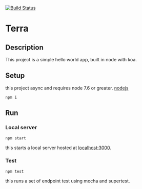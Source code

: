 [![Build Status](https://travis-ci.org/choste/Koa-service-template.svg?branch=master)](https://travis-ci.org/choste/Koa-service-template)
# Terra

## Description

This project is a simple hello world app, built in node with koa.

## Setup

this project async and requires node 7.6 or greater.
[nodejs](https://nodejs.org)

```
npm i
```

## Run

### Local server

```
npm start
```

this starts a local server hosted at [localhost:3000](http://localhost:3000/).

### Test
```
npm test
```

this runs a set of endpoint test using mocha and supertest.
